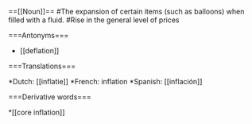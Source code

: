 ==[[Noun]]==
#The expansion of certain items (such as balloons) when filled with a fluid.
#Rise in the general level of prices

===Antonyms===

* [[deflation]]

===Translations===

*Dutch: [[inflatie]]
*French: inflation
*Spanish: [[inflación]]

===Derivative words===

*[[core inflation]]